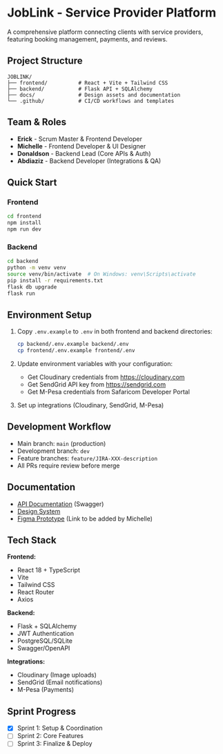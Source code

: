 # JobLink - Service Provider Platform

A comprehensive platform connecting clients with service providers, featuring booking management, payments, and reviews.

## Project Structure

```
JOBLINK/
├── frontend/          # React + Vite + Tailwind CSS
├── backend/           # Flask API + SQLAlchemy
├── docs/              # Design assets and documentation
└── .github/           # CI/CD workflows and templates
```

## Team & Roles

- **Erick** - Scrum Master & Frontend Developer
- **Michelle** - Frontend Developer & UI Designer  
- **Donaldson** - Backend Lead (Core APIs & Auth)
- **Abdiaziz** - Backend Developer (Integrations & QA)

## Quick Start

### Frontend
```bash
cd frontend
npm install
npm run dev
```

### Backend
```bash
cd backend
python -m venv venv
source venv/bin/activate  # On Windows: venv\Scripts\activate
pip install -r requirements.txt
flask db upgrade
flask run
```

## Environment Setup

1. Copy `.env.example` to `.env` in both frontend and backend directories:
   ```bash
   cp backend/.env.example backend/.env
   cp frontend/.env.example frontend/.env
   ```

2. Update environment variables with your configuration:
   - Get Cloudinary credentials from https://cloudinary.com
   - Get SendGrid API key from https://sendgrid.com
   - Get M-Pesa credentials from Safaricom Developer Portal

3. Set up integrations (Cloudinary, SendGrid, M-Pesa)

## Development Workflow

- Main branch: `main` (production)
- Development branch: `dev` 
- Feature branches: `feature/JIRA-XXX-description`
- All PRs require review before merge

## Documentation

- [API Documentation](http://localhost:5000/api/docs) (Swagger)
- [Design System](docs/design-system.md)
- [Figma Prototype](#) (Link to be added by Michelle)

## Tech Stack

**Frontend:**
- React 18 + TypeScript
- Vite
- Tailwind CSS
- React Router
- Axios

**Backend:**
- Flask + SQLAlchemy
- JWT Authentication
- PostgreSQL/SQLite
- Swagger/OpenAPI

**Integrations:**
- Cloudinary (Image uploads)
- SendGrid (Email notifications)
- M-Pesa (Payments)

## Sprint Progress

- [x] Sprint 1: Setup & Coordination
- [ ] Sprint 2: Core Features
- [ ] Sprint 3: Finalize & Deploy